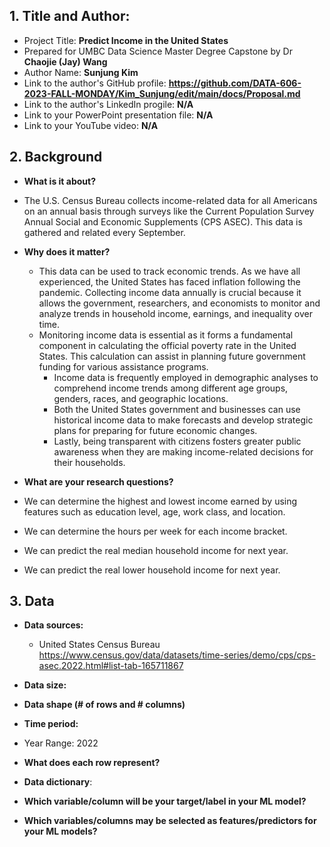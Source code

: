 ## 1. Title and Author: 

- Project Title: **Predict Income in the United States**
-	Prepared for UMBC Data Science Master Degree Capstone by Dr **Chaojie (Jay) Wang**
-	Author Name: **Sunjung Kim**
-	Link to the author's GitHub profile: **https://github.com/DATA-606-2023-FALL-MONDAY/Kim_Sunjung/edit/main/docs/Proposal.md**
-	Link to the author's LinkedIn progile: **N/A**
-	Link to your PowerPoint presentation file: **N/A**
- Link to your YouTube video: **N/A**
  
## 2. Background

-	**What is it about?**
  - The U.S. Census Bureau collects income-related data for all Americans on an annual basis through surveys like the Current Population Survey Annual Social and Economic Supplements (CPS ASEC). This data is gathered and related every September.
 	
- **Why does it matter?**
  - This data can be used to track economic trends. As we have all experienced, the United States has faced inflation following the pandemic. Collecting income data annually is crucial because it allows the government, researchers, and economists to monitor and analyze trends in household income, earnings, and inequality over time. 
  - Monitoring income data is essential as it forms a fundamental component in calculating the official poverty rate in the United States. This calculation can assist in planning future government funding for various assistance programs.
    - Income data is frequently employed in demographic analyses to comprehend income trends among different age groups, genders, races, and geographic locations.
    - Both the United States government and businesses can use historical income data to make forecasts and develop strategic plans for preparing for future economic changes.
    -  Lastly, being transparent with citizens fosters greater public awareness when they are making income-related decisions for their households.
    
-	**What are your research questions?**
  -	We can determine the highest and lowest income earned by using features such as education level, age, work class, and location.
  -	We can determine the hours per week for each income bracket.
  -	We can predict the real median household income for next year.
  - We can predict the real lower household income for next year.
    
## 3. Data

- **Data sources:**
  - United States Census Bureau https://www.census.gov/data/datasets/time-series/demo/cps/cps-asec.2022.html#list-tab-165711867
- **Data size:**
  
-	**Data shape (# of rows and # columns)**


-	**Time period:**
  -	 Year Range: 2022
- **What does each row represent?** 
  
  
- **Data dictionary**:
 
- **Which variable/column will be your target/label in your ML model?**
  

- **Which variables/columns may be selected as features/predictors for your ML models?**


